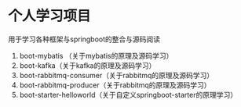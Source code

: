 # 个人学习项目

用于学习各种框架与springboot的整合与源码阅读

1. boot-mybatis （关于mybatis的原理及源码学习）
2. boot-kafka（关于kafka的原理及源码学习）
3. boot-rabbitmq-consumer（关于rabbitmq的原理及源码学习）
4. boot-rabbitmq-producer（关于rabbitmq的原理及源码学习）
5. boot-starter-helloworld（关于自定义springboot-starter的原理学习）